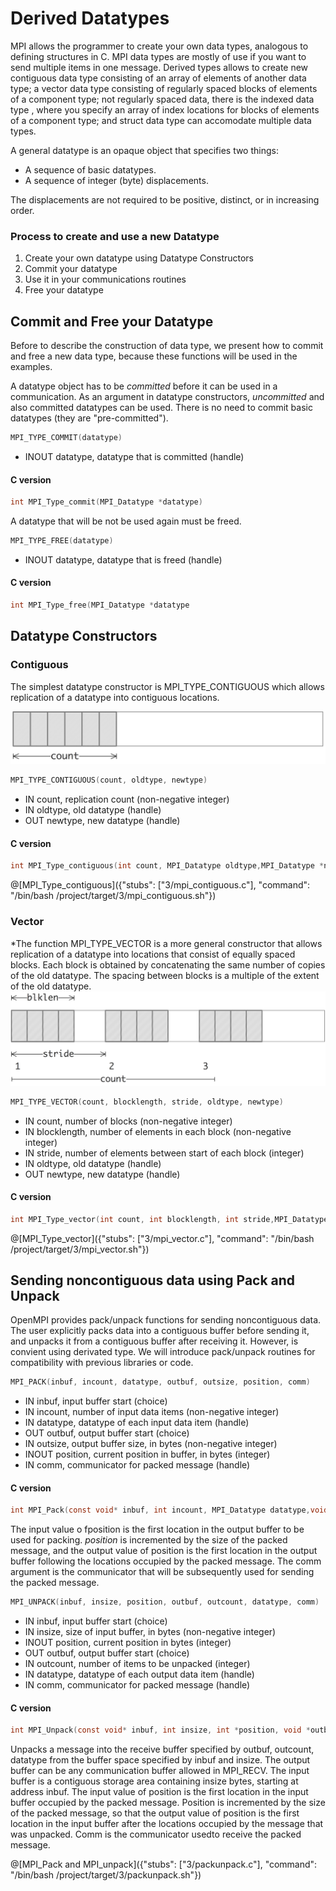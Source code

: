 # Derived Datatypes

MPI allows the programmer to create your own data types,  analogous to defining structures in C. MPI data types are mostly of use if you want to send multiple items in one message. Derived types allows to create new contiguous data type consisting of an array of elements of another data type;  a vector data type consisting of regularly spaced blocks of elements of a component type; not regularly spaced data, there is the indexed data type , where you specify an array of index locations for blocks of elements of a component type; and struct data type can accomodate multiple data types. 

A general datatype is an opaque object that specifies two things:
- A sequence of basic datatypes.
- A sequence of integer (byte) displacements.

The  displacements  are  not  required  to  be  positive,  distinct,  or  in  increasing  order.

### Process to create and use a new Datatype

1. Create your own datatype using Datatype Constructors
2. Commit your datatype 
3. Use it in your communications routines
4. Free your datatype

## Commit and Free your Datatype

Before to describe the construction of data type, we present how to commit and free a new data type, because these functions will be used in the examples.

A datatype object has to be _committed_ before it can be used in a communication.  As an argument in datatype constructors, _uncommitted_ and also committed datatypes can be used.  There is no need to commit basic datatypes (they are "pre-committed").

```c
MPI_TYPE_COMMIT(datatype)
```
- INOUT datatype, datatype that is committed (handle)

#### C version
```c
int MPI_Type_commit(MPI_Datatype *datatype)
```

A datatype that will be not be used again must be freed.

```c
MPI_TYPE_FREE(datatype)
```
- INOUT datatype, datatype that is freed (handle)

#### C version
```c
int MPI_Type_free(MPI_Datatype *datatype
```

## Datatype Constructors

### Contiguous
The simplest datatype constructor is MPI\_TYPE\_CONTIGUOUS which allows replication of a datatype into contiguous locations.

![MPI_TYPE_CONTIGUOUS](/img/data-contiguous.jpeg)
```c
MPI_TYPE_CONTIGUOUS(count, oldtype, newtype)
```
- IN count, replication count (non-negative integer)
- IN oldtype, old datatype (handle)
- OUT newtype, new datatype (handle)

#### C version
```c
int MPI_Type_contiguous(int count, MPI_Datatype oldtype,MPI_Datatype *newtype)
```

@[MPI_Type_contiguous]({"stubs": ["3/mpi_contiguous.c"], "command": "/bin/bash /project/target/3/mpi_contiguous.sh"})

### Vector
*The function MPI\_TYPE\_VECTOR is a more general constructor that allows replication  of  a  datatype  into  locations  that  consist  of  equally  spaced  blocks.   Each  block  is obtained  by  concatenating  the  same  number  of  copies  of  the  old  datatype.   The  spacing between blocks is a multiple of the extent of the old datatype.
![MPI_TYPE_VECTOR](/img/data-vector.jpeg)
```c
MPI_TYPE_VECTOR(count, blocklength, stride, oldtype, newtype)
```
- IN count, number of blocks (non-negative integer)
- IN blocklength, number of elements in each block (non-negative integer)
- IN stride, number of elements between start of each block (integer)
- IN oldtype, old datatype (handle)
- OUT newtype, new datatype (handle)

#### C version
```c
int MPI_Type_vector(int count, int blocklength, int stride,MPI_Datatype oldtype, MPI_Datatype *newtype)
```
@[MPI_Type_vector]({"stubs": ["3/mpi_vector.c"], "command": "/bin/bash /project/target/3/mpi_vector.sh"})








## Sending noncontiguous data using Pack and Unpack

OpenMPI provides pack/unpack functions for sending noncontiguous data.  The user explicitly packs data into a contiguous buffer before sending it, and unpacks it from a contiguous buffer after receiving it. However, is convient using derivated type. We will introduce pack/unpack routines for compatibility with previous libraries or code.  

```c
MPI_PACK(inbuf, incount, datatype, outbuf, outsize, position, comm)
```
- IN inbuf, input buffer start (choice)
- IN incount, number of input data items (non-negative integer)
- IN datatype, datatype of each input data item (handle)
- OUT outbuf, output buffer start (choice)
- IN outsize, output buffer size, in bytes (non-negative integer)
- INOUT position, current position in buffer, in bytes (integer)
- IN comm, communicator for packed message (handle)

#### C version
```c
int MPI_Pack(const void* inbuf, int incount, MPI_Datatype datatype,void *outbuf, int outsize, int *position, MPI_Comm comm)
```

The  input  value  o fposition is  the  first  location  in  the  output  buffer  to  be  used  for packing. _position_ is incremented by the size of the packed message, and the output value of position is the first location in the output buffer following the locations occupied by the packed message.  The comm argument is the communicator that will be subsequently used for sending the packed message.

```c
MPI_UNPACK(inbuf, insize, position, outbuf, outcount, datatype, comm)
```
- IN inbuf, input buffer start (choice)
- IN insize, size of input buffer, in bytes (non-negative integer)
- INOUT position, current position in bytes (integer)
- OUT outbuf, output buffer start (choice)
- IN outcount, number of items to be unpacked (integer)
- IN datatype, datatype of each output data item (handle)
- IN comm, communicator for packed message (handle)

#### C version
```c
int MPI_Unpack(const void* inbuf, int insize, int *position, void *outbuf,int outcount, MPI_Datatype datatype, MPI_Comm comm)
```

Unpacks a message into the receive buffer specified by outbuf, outcount, datatype from the buffer space specified by inbuf and insize.  The output buffer can be any communication buffer allowed in MPI\_RECV. The input buffer is a contiguous storage area containing insize bytes, starting at address inbuf.  The input value of position is the first location in the input buffer occupied by the packed message. Position is incremented by the size of the packed message, so that the output value of position is the first location in the input buffer after the locations occupied by the message that was unpacked. Comm is the communicator usedto receive the packed message.

@[MPI_Pack and MPI_unpack]({"stubs": ["3/packunpack.c"], "command": "/bin/bash /project/target/3/packunpack.sh"})
